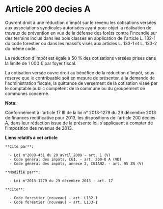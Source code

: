 # Article 200 decies A

Ouvrent droit à une réduction d'impôt sur le revenu les cotisations versées aux associations syndicales autorisées ayant pour
objet la réalisation de travaux de prévention en vue de la défense des forêts contre l'incendie sur des terrains inclus dans
les bois classés en application de l'article L. 132-1 du code forestier ou dans les massifs visés aux articles L. 133-1 et L.
133-2 du même code. 

La réduction d'impôt est égale à 50 % des cotisations versées prises dans la limite de 1 000 € par foyer fiscal. 

La cotisation versée ouvre droit au bénéfice de la réduction d'impôt, sous réserve que le contribuable soit en mesure de
présenter, à la demande de l'administration fiscale, la quittance de versement de la cotisation visée par le comptable public
compétent de la commune ou du groupement de communes concerné.

**Nota:**

Conformément à l'article 17 III de la loi n° 2013-1279 du 29 décembre 2013 de finances rectificative pour 2013, les
dispositions de l'article 200 decies A, dans leur rédaction issue de la présente loi, s'appliquent à compter de l'imposition
des revenus de 2013.

**Liens relatifs à cet article**

	**Cité par**:

	  - Loi n°2009-431 du 20 avril 2009 - art. 1 (V)
	  - Code général des impôts, CGI. - art. 200-0 A (VD)
	  - Code général des impôts, annexe 2, CGIAN2. - art. 95 ZN (V)

	**Modifié par**:

	  - Loi n°2013-1279 du 29 décembre 2013 - art. 17

	**Cite**:

	  - Code forestier (nouveau) - art. L132-1
	  - Code forestier (nouveau) - art. L133-1
